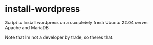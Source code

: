 # install-wordpress
Script to install wordpress on a completely fresh Ubuntu 22.04 server
Apache and MariaDB



Note that Im not a developer by trade, so theres that.
